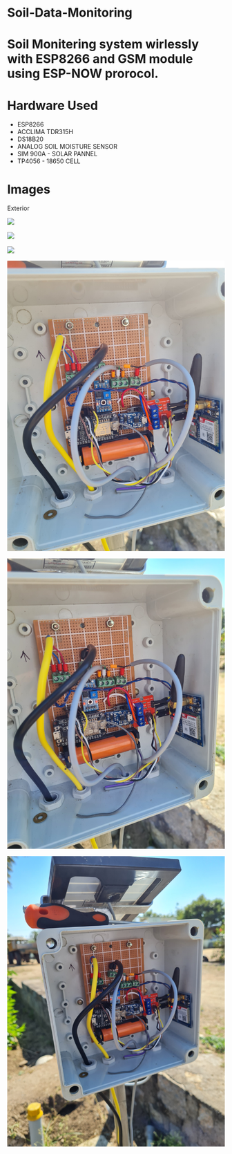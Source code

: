 # Soil-Data-Monitoring 
# Soil Monitering system wirlessly with ESP8266 and GSM module using ESP-NOW prorocol. 
# Hardware Used 
- ESP8266 
- ACCLIMA TDR315H 
- DS18B20 
- ANALOG SOIL MOISTURE SENSOR 
- SIM 900A - SOLAR PANNEL 
- TP4056 - 18650 CELL 

# Images 

Exterior 

![](images/ext1.jpg)

![](images/ext2.jpg)

![](images/ext3.jpg)

![](images/int1.jpg)

![](images/int2.jpg)

![](images/int3.jpg)
